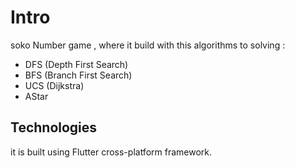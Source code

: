 # Intro
soko Number game , where it build with this algorithms to solving :
- DFS (Depth First Search)
- BFS (Branch First Search)
- UCS (Dijkstra)
- AStar

## Technologies
 it is built using Flutter cross-platform framework.

